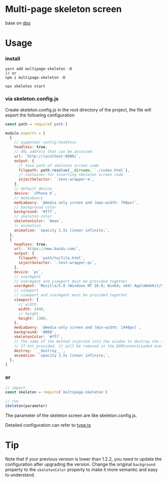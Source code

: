 # Multi-page skeleton screen

base on [dps](https://github.com/famanoder/dps)

# Usage

### install

```
yarn add multipage-skeleton -D
// or
npm i multipage-skeleton -D
```

```
npx skeleton start
```

### via skeleton.config.js

Create skeleton.config.js in the root directory of the project, the file will export the following configuration

```js
const path = require(`path`)

module.exports = [
  {
    // puppeteer config.headless
    headless: true,
    // URL address that can be accessed
    url: `http://localhost:8080/`,
    output: {
      // Save path of skeleton screen code
      filepath: path.resolve(__dirname, `./index.html`),
      // Container for inserting skeleton screen code
      injectSelector: `.test-wrapper-m`,
    },
    // default device
    device: `iPhone 6`,
    // mediaQuery
    mediaQuery: `@media only screen and (max-width: 768px)`,
    // background color
    background: '#fff',
    // skeleton color
    skeletonColor: `#eee`,
    // animation
    animation: `opacity 1.5s linear infinite;`,
  },
  {
    headless: true,
    url: `https://www.baidu.com/`,
    output: {
      filepath: `path/to/file.html`,
      injectSelector: `.test-wrapper-pc`,
    },
    device: `pc`,
    // userAgent
    // userAgent and viewport must be provided together
    userAgent: `Mozilla/5.0 (Windows NT 10.0; Win64; x64) AppleWebKit/537.36 (KHTML, like Gecko) Chrome/84.0.4147.89 Safari/537.36`,
    // viewport
    // viewport and userAgent must be provided together
    viewport: {
      // width
      width: 1440,
      // height
      height: 1300,
    },
    mediaQuery: `@media only screen and (min-width: 1440px)`,
    background: '#000',
    skeletonColor: `#fff`,
    // The name of the method injected into the window to destroy the skeleton screen code
    // If not provided, it will be removed in the DOMContentLoaded event
    destroy: `__destroy__`,
    animation: `opacity 1.5s linear infinite;`,
  },
]
```

### or

```js
// import
const skeleton = require(`multipage-skeleton`)

// run
skeleton(parameter)
```

The parameter of the skeleton screen are like skeleton.config.js.

Detailed configuration can refer to [type.ts](./src/type.ts)

# Tip

Note that if your previous version is lower than 1.2.2, you need to update the configuration after upgrading the version. Change the original `background` property to the `skeletonColor` property to make it more semantic and easy to understand.
